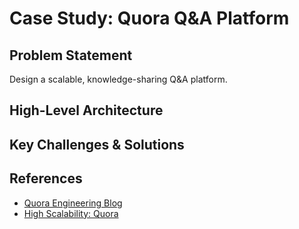 # Case Study: Quora Q&A Platform

## Problem Statement
Design a scalable, knowledge-sharing Q&A platform.

## High-Level Architecture

## Key Challenges & Solutions

## References
- [Quora Engineering Blog](https://www.quora.com/q/engineering)
- [High Scalability: Quora](http://highscalability.com/blog/2012/6/18/quora-architecture.html)
